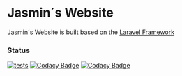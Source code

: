 # Jasmin´s Website

Jasmin´s Website is built based on the [Laravel Framework](https://laravel.com)

### Status

[![tests](https://github.com/lordisp/jasmin/actions/workflows/testing.yml/badge.svg)](https://github.com/lordisp/jasmin/actions/workflows/testing.yml) [![Codacy Badge](https://app.codacy.com/project/badge/Coverage/32b2f4e10e954a12aca08a3932b03052)](https://www.codacy.com/gh/lordisp/jasmin/dashboard?utm_source=github.com&utm_medium=referral&utm_content=lordisp/jasmin&utm_campaign=Badge_Coverage) [![Codacy Badge](https://app.codacy.com/project/badge/Grade/32b2f4e10e954a12aca08a3932b03052)](https://www.codacy.com/gh/lordisp/jasmin/dashboard?utm_source=github.com&utm_medium=referral&utm_content=lordisp/jasmin&utm_campaign=Badge_Grade)

